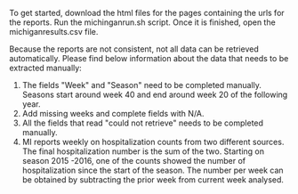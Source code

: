 To get started, download the html files for the pages containing the urls for the reports. Run the michinganrun.sh script. Once it is finished, open the michiganresults.csv file.

Because the reports are not consistent, not all data can be retrieved automatically. Please find below information about the data that needs to be extracted manually:

1. The fields "Week" and "Season" need to be completed manually. Seasons start around week 40 and end around week 20 of the following year.
2. Add missing weeks and complete fields with N/A.
3. All the fields that read "could not retrieve" needs to be completed manually.
4. MI reports weekly on hospitalization counts from two different sources. The final hospitalization number is the sum of the two. Starting on season 2015 -2016, one of the counts showed the number of hospitalization since the start of the season. The number per week can be obtained by subtracting the prior week from current week analysed. 
